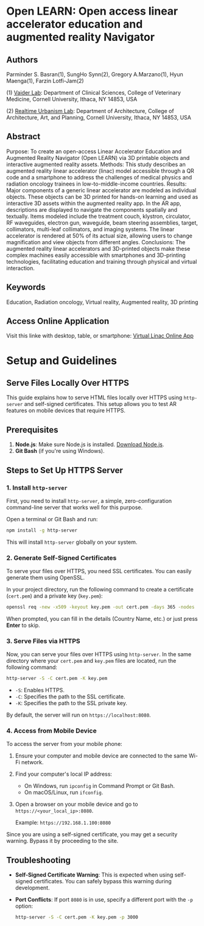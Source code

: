 # Open LEARN: Open access linear accelerator education and augmented reality Navigator

## Authors

Parminder S. Basran(1), SungHo Synn(2), Gregory A.Marzano(1), Hyun Maenga(1), Farzin Lotfi-Jam(2)

(1) [Vaider Lab](https://vaiderlab.org/): Department of Clinical Sciences, College of Veterinary Medicine, Cornell University, Ithaca, NY 14853, USA 

(2) [Realtime Urbanism Lab](https://labs.aap.cornell.edu/realtime-urbanism): Department of Architecture, College of Architecture, Art, and Planning, Cornell University, Ithaca, NY 14853, USA



## Abstract
Purpose: To create an open-access Linear Accelerator Education and Augmented Reality Navigator (Open LEARN) via 3D printable objects and interactive augmented reality assets.
Methods: This study describes an augmented reality linear accelerator (linac) model accessible through a QR code and a smartphone to address the challenges of medical physics and radiation oncology trainees in low-to-middle-income countries.
Results: Major components of a generic linear accelerator are modeled as individual objects. These objects can be 3D printed for hands-on learning and used as interactive 3D assets within the augmented reality app. In the AR app, descriptions are displayed to navigate the components spatially and textually. Items modeled include the treatment couch, klystron, circulator, RF waveguides, electron gun, waveguide, beam steering assemblies, target, collimators, multi-leaf collimators, and imaging systems. The linear accelerator is rendered at 50% of its actual size, allowing users to change magnification and view objects from different angles.
Conclusions: The augmented reality linear accelerators and 3D-printed objects make these complex machines easily accessible with smartphones and 3D-printing technologies, facilitating education and training through physical and virtual interaction.

## Keywords
Education, Radiation oncology, Virtual reality, Augmented reality, 3D printing

## Access Online Application
Visit this linke with desktop, table, or smartphone: [Virtual Linac Online App](https://realtimeurbanismlab.github.io/VirtualLinac)



# Setup and Guidelines
## Serve Files Locally Over HTTPS
This guide explains how to serve HTML files locally over HTTPS using `http-server` and self-signed certificates. This setup allows you to test AR features on mobile devices that require HTTPS.

## Prerequisites

1. **Node.js**: Make sure Node.js is installed. [Download Node.js](https://nodejs.org/).
2. **Git Bash** (if you're using Windows).

## Steps to Set Up HTTPS Server

### 1. Install `http-server`

First, you need to install `http-server`, a simple, zero-configuration command-line server that works well for this purpose.

Open a terminal or Git Bash and run:

```bash
npm install -g http-server
```

This will install `http-server` globally on your system.

### 2. Generate Self-Signed Certificates

To serve your files over HTTPS, you need SSL certificates. You can easily generate them using OpenSSL.

In your project directory, run the following command to create a certificate (`cert.pem`) and a private key (`key.pem`):

```bash
openssl req -new -x509 -keyout key.pem -out cert.pem -days 365 -nodes
```

When prompted, you can fill in the details (Country Name, etc.) or just press **Enter** to skip.

### 3. Serve Files via HTTPS

Now, you can serve your files over HTTPS using `http-server`. In the same directory where your `cert.pem` and `key.pem` files are located, run the following command:

```bash
http-server -S -C cert.pem -K key.pem
```

- `-S`: Enables HTTPS.
- `-C`: Specifies the path to the SSL certificate.
- `-K`: Specifies the path to the SSL private key.

By default, the server will run on `https://localhost:8080`.

### 4. Access from Mobile Device

To access the server from your mobile phone:

1. Ensure your computer and mobile device are connected to the same Wi-Fi network.
2. Find your computer's local IP address:
   - On Windows, run `ipconfig` in Command Prompt or Git Bash.
   - On macOS/Linux, run `ifconfig`.
3. Open a browser on your mobile device and go to `https://<your_local_ip>:8080`.
   
   Example: `https://192.168.1.100:8080`

Since you are using a self-signed certificate, you may get a security warning. Bypass it by proceeding to the site.

## Troubleshooting

- **Self-Signed Certificate Warning**: This is expected when using self-signed certificates. You can safely bypass this warning during development.
- **Port Conflicts**: If port `8080` is in use, specify a different port with the `-p` option:

  ```bash
  http-server -S -C cert.pem -K key.pem -p 3000
  ```

